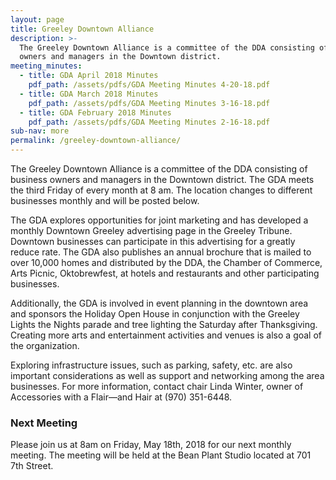 ```yaml
---
layout: page
title: Greeley Downtown Alliance
description: >-
  The Greeley Downtown Alliance is a committee of the DDA consisting of business
  owners and managers in the Downtown district.
meeting_minutes:
  - title: GDA April 2018 Minutes
    pdf_path: /assets/pdfs/GDA Meeting Minutes 4-20-18.pdf
  - title: GDA March 2018 Minutes
    pdf_path: /assets/pdfs/GDA Meeting Minutes 3-16-18.pdf
  - title: GDA February 2018 Minutes
    pdf_path: /assets/pdfs/GDA Meeting Minutes 2-16-18.pdf
sub-nav: more
permalink: /greeley-downtown-alliance/
---
```


The Greeley Downtown Alliance is a committee of the DDA consisting of business owners and managers in the Downtown district. The GDA meets the third Friday of every month at 8 am. The location changes to different businesses monthly and will be posted below.

The GDA explores opportunities for joint marketing and has developed a monthly Downtown Greeley advertising page in the Greeley Tribune. Downtown businesses can participate in this advertising for a greatly reduce rate. The GDA also publishes an annual brochure that is mailed to over 10,000 homes and distributed by the DDA, the Chamber of Commerce, Arts Picnic, Oktobrewfest, at hotels and restaurants and other participating businesses.

Additionally, the GDA is involved in event planning in the downtown area and sponsors the Holiday Open House in conjunction with the Greeley Lights the Nights parade and tree lighting the Saturday after Thanksgiving. Creating more arts and entertainment activities and venues is also a goal of the organization.

Exploring infrastructure issues, such as parking, safety, etc. are also important considerations as well as support and networking among the area businesses. For more information, contact chair Linda Winter, owner of Accessories with a Flair—and Hair at (970) 351-6448.

### Next Meeting

Please join us at 8am on Friday, May 18th, 2018 for our next monthly meeting. The meeting will be held at the Bean Plant Studio located at 701 7th Street.
